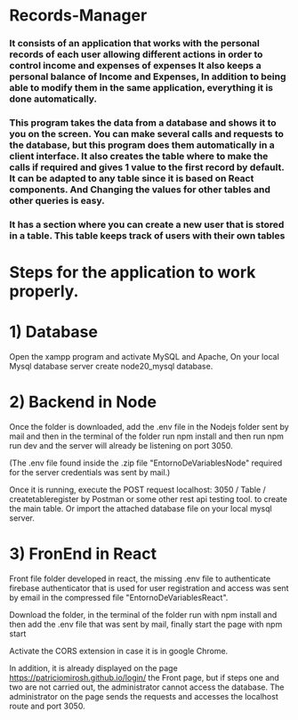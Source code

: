 

# Records-Manager

### It consists of an application that works with the personal records of each user allowing different actions in order to control income and expenses of expenses It also keeps a personal balance of Income and Expenses, In addition to being able to modify them in the same application, everything it is done automatically.

### This program takes the data from a database and shows it to you on the screen. You can make several calls and requests to the database, but this program does them automatically in a client interface. It also creates the table where to make the calls if required and gives 1 value to the first record by default. It can be adapted to any table since it is based on React components. And Changing the values ​​for other tables and other queries is easy.

### It has a section where you can create a new user that is stored in a table. This table keeps track of users with their own tables



# Steps for the application to work properly.
 
# 1) Database
Open the xampp program and activate MySQL and Apache,
On your local Mysql database server create node20_mysql database.


# 2) Backend in Node

Once the folder is downloaded, add the .env file in the Nodejs folder sent by mail and then in the terminal of the folder run npm install and then run npm run dev and the server will already be listening on port 3050.

(The .env file found inside the .zip file "EntornoDeVariablesNode" required for the server credentials was sent by mail.)

Once it is running, execute the POST request localhost: 3050 / Table / createtableregister by Postman or some other rest api testing tool. to create the main table. Or import the attached database file on your local mysql server.




# 3) FronEnd in React

Front file folder developed in react, the missing .env file to authenticate firebase authenticator that is used for user registration and access was sent by email in the compressed file "EntornoDeVariablesReact".

Download the folder, in the terminal of the folder run with npm install and then add the .env file that was sent by mail, finally start the page with npm start

 Activate the CORS extension in case it is in google Chrome.


In addition, it is already displayed on the page https://patriciomirosh.github.io/login/ the Front page, but if steps one and two are not carried out, the administrator cannot access the database.
The administrator on the page sends the requests and accesses the localhost route and port 3050.



